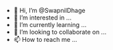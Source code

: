 - 👋 Hi, I’m @SwapnilDhage
- 👀 I’m interested in ...
- 🌱 I’m currently learning ...
- 💞️ I’m looking to collaborate on ...
- 📫 How to reach me ...

<!---
SwapnilDhage/SwapnilDhage is a ✨ special ✨ repository because its `README.md` (this file) appears on your GitHub profile.
You can click the Preview link to take a look at your changes.
--->
